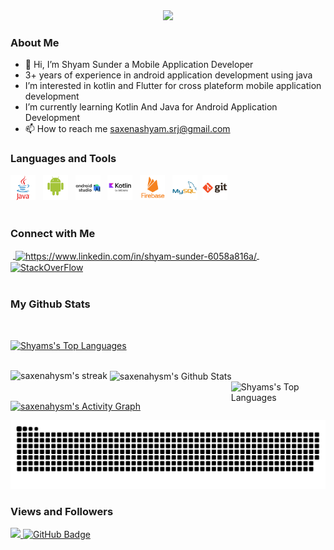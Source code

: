 <div id="header" align="center">
 <img src="https://media.giphy.com/media/M9gbBd9nbDrOTu1Mqx/giphy.gif" width="200"/>
</div>

### About Me

- 👋 Hi, I’m Shyam Sunder a Mobile Application Developer
- 3+ years of experience in android application development using  java
- I’m interested in kotlin and Flutter for cross plateform mobile application development
- I’m currently learning Kotlin And Java for Android Application Development
- 📫 How to reach me saxenashyam.srj@gmail.com

<!---
saxenahysm/saxenahysm is a ✨ special ✨ repository because its `README.md` (this file) appears on your GitHub profile.
You can click the Preview link to take a look at your changes.
--->

### Languages and Tools
<div>
  <img src="https://github.com/devicons/devicon/blob/master/icons/java/java-original-wordmark.svg" title="Java" alt="Java" width="40" height="40"/>
 &nbsp;
  <img src="https://github.com/devicons/devicon/blob/master/icons/android/android-original-wordmark.svg" title="Android" alt="Android" width="40" height="40"/>
 &nbsp;
   <img src="https://github.com/devicons/devicon/blob/master/icons/androidstudio/androidstudio-original-wordmark.svg" title="Android Studio" alt="Android Studio" width="40" height="40"/>
 &nbsp;
  <img src="https://github.com/devicons/devicon/blob/master/icons/kotlin/kotlin-original-wordmark.svg" title="Kotlin" alt="Kotlin" width="40" height="40"/>
 &nbsp
  <img src="https://github.com/devicons/devicon/blob/master/icons/firebase/firebase-plain-wordmark.svg" title="Firebase" alt="Firebase" width="40" height="40"/>
 &nbsp;
  <img src="https://github.com/devicons/devicon/blob/master/icons/mysql/mysql-original-wordmark.svg" title="MySQL"  alt="MySQL" width="40" height="40"/>&nbsp;
  <img src="https://github.com/devicons/devicon/blob/master/icons/git/git-original-wordmark.svg" title="Git" **alt="Git" width="40" height="40"/>
</div>
<br>

### Connect with Me
<div>
 &nbsp;<a href="https://www.linkedin.com/in/shyam-sunder-6058a816a/" target="blank">
    <img align="center" src="https://raw.githubusercontent.com/rahuldkjain/github-profile-readme-generator/master/src/images/icons/Social/linked-in-alt.svg"         alt="https://www.linkedin.com/in/shyam-sunder-6058a816a/" height="28" width="28" />
 </a>&nbsp;
 <a href="https://stackoverflow.com/users/18542740/shyam-sunder=profile" target="blank">
  <img align="center" src="https://cdn-icons-png.flaticon.com/512/2111/2111628.png" alt="StackOverFlow" height="28" width="28" />
 </a>
</div>
<br>
<!----------------------------------------------------------------------------------------------------------------------------------------->

### My Github Stats
<br>   
<p align="left">      
  <a href="https://github.com/saxenahysm/github-readme-stats"><img alt="Shyams's Top Languages" src="https://github-readme-stats.vercel.app/api/top-langs/?username=saxenahysm&langs_count=8&count_private=true&layout=compact&theme=react&hide_border=true&bg_color=0D1117" /></a>
</p><br>
<!----------------------------------------------------------------------------------------------------------------------------------------->
  <div>
  <img  aling="left" title="🔥 Get streak stats for your profile at git.io/streak-stats" alt="saxenahysm's streak" src="https://github-readme-streak-stats.herokuapp.com/?user=saxenahysm&theme=black-ice&hide_border=true&stroke=0000&background=060A0CD0"  width="35%"/>
 
 <img align="center" alt="saxenahysm's Github Stats" src="https://github-readme-stats.vercel.app/api?username=saxenahysm&show_icons=true&count_private=true&theme=react&hide_border=true&bg_color=0D1117"  width="35%"/> 
 
 <img align="right" alt="Shyams's Top Languages" src="https://github-readme-stats.vercel.app/api/top-langs/?username=saxenahysm&langs_count=8&count_private=true&layout=compact&theme=react&hide_border=true&bg_color=0D1117"  width="30%"/>
 
<div>
 <!----------------------------------------------------------------------------------------------------------------------------------------->
<br/>
 <!--------------------------------------------------------GRAPH------------------------------------------------------------>

<a href="https://github.com/saxenahysm/github-readme-activity-graph"><img alt="saxenahysm's Activity Graph" src="https://activity-graph.herokuapp.com/graph?username=saxenahysm&bg_color=0D1117&color=5BCDEC&line=5BCDEC&point=FFFFFF&hide_border=true" /></a>
<br/>
 <!--------------------------------------------------------SNACK CALENDAR------------------------------------------------------------>

<div align="center">
  <a href="[https://www.linkedin.com/in/mitresh-prajapati/](https://www.linkedin.com/in/shyam-sunder-6058a816a/)"> 
  <img  src="https://github.com/1999AZZAR/1999AZZAR/blob/main/resources/img/grid-snake.svg" alt="snake" /></a>
</div>
 
 <!--------------------------------------------------------Profile Views------------------------------------------------------------>
 
### Views and Followers
<a href="https://github.com/saxenahysm/github-profile-views-counter">
    <img src="https://komarev.com/ghpvc/?username=saxenahysm">
</a>
<a href="https://github.com/saxenahysm?tab=followers"><img src="https://img.shields.io/github/followers/saxenahysm?label=Followers&style=social" alt="GitHub Badge"></a
